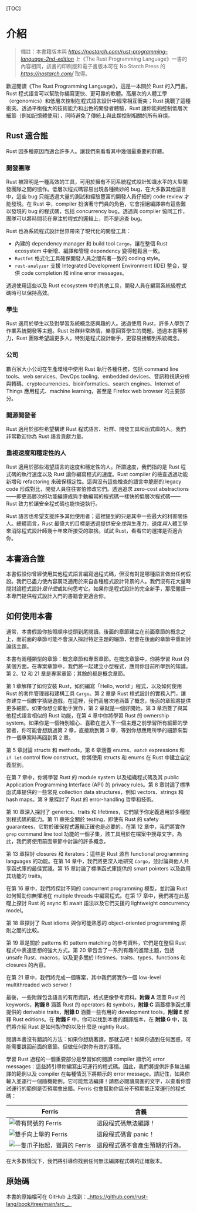 <!-- DO NOT EDIT THIS FILE.

This file is periodically generated from the content in the `/src/`
directory, so all fixes need to be made in `/src/`.
-->

[TOC]

# 介紹

> 備註：本書籍版本與 _https://nostarch.com/rust-programming-language-2nd-edition_ 上《The Rust Programming Language》一書的內容相同，該書的印刷版和電子書版本可在 No Starch Press 的 _https://nostarch.com/_ 取得。

歡迎閱讀《The Rust Programming Language》，這是一本關於 Rust 的入門書。Rust 程式語言可以幫助你編寫更快、更可靠的軟體。高層次的人體工學（ergonomics）和低層次控制在程式語言設計中經常相互衝突；Rust 挑戰了這種衝突。透過平衡強大的技術能力和出色的開發者體驗，Rust 讓你能夠控制低層次細節（例如記憶體使用），同時避免了傳統上與此類控制相關的所有麻煩。

## Rust 適合誰

Rust 因多種原因而適合許多人。讓我們來看看其中幾個最重要的群體。

### 開發團隊

Rust 被證明是一種高效的工具，可用於擁有不同系統程式設計知識水平的大型開發團隊之間的協作。低層次程式碼容易出現各種微妙的 bug，在大多數其他語言中，這些 bug 只能透過大量的測試和經驗豐富的開發人員仔細的 code review 才能發現。在 Rust 中，compiler 扮演著守門員的角色，它會拒絕編譯帶有這些難以發現的 bug 的程式碼，包括 concurrency bug。透過與 compiler 協同工作，團隊可以將時間花在專注於程式的邏輯上，而不是追查 bug。

Rust 也為系統程式設計世界帶來了現代化的開發工具：

- 內建的 dependency manager 和 build tool `Cargo`，讓在整個 Rust ecosystem 中新增、編譯和管理 dependency 變得輕鬆且一致。
- `Rustfmt` 格式化工具確保開發人員之間有著一致的 coding style。
- `rust-analyzer` 支援 Integrated Development Environment (IDE) 整合，提供 code completion 和 inline error messages。

透過使用這些以及 Rust ecosystem 中的其他工具，開發人員在編寫系統級程式碼時可以保持高效。

### 學生

Rust 適用於學生以及對學習系統概念感興趣的人。透過使用 Rust，許多人學到了作業系統開發等主題。Rust 社群非常熱情，樂意回答學生的問題。透過本書等努力，Rust 團隊希望讓更多人，特別是程式設計新手，更容易接觸到系統概念。

### 公司

數百家大小公司在生產環境中使用 Rust 執行各種任務，包括 command line tools、web services、DevOps tooling、embedded devices、音訊和視訊分析與轉碼、cryptocurrencies、bioinformatics、search engines、Internet of Things 應用程式、machine learning，甚至是 Firefox web browser 的主要部分。

### 開源開發者

Rust 適用於那些希望構建 Rust 程式語言、社群、開發工具和函式庫的人。我們非常歡迎你為 Rust 語言貢獻力量。

### 重視速度和穩定性的人

Rust 適用於那些渴望語言的速度和穩定性的人。所謂速度，我們指的是 Rust 程式碼的執行速度以及 Rust 讓你編寫程式的速度。Rust compiler 的檢查透過功能新增和 refactoring 來確保穩定性。這與沒有這些檢查的語言中脆弱的 legacy code 形成對比，開發人員往往害怕修改它們。透過追求 zero-cost abstractions——即更高層次的功能編譯成與手動編寫的程式碼一樣快的低層次程式碼——Rust 致力於讓安全程式碼也能快速執行。

Rust 語言也希望支援許多其他使用者；這裡提到的只是其中一些最大的利害關係人。總體而言，Rust 最偉大的目標是透過提供安全*性*與生產力，速度*與*人體工學來消除程式設計師幾十年來所接受的取捨。試試 Rust，看看它的選擇是否適合你。

## 本書適合誰

本書假設你曾經使用其他程式語言編寫過程式碼，但沒有對是哪種語言做出任何假設。我們已盡力使內容廣泛適用於來自各種程式設計背景的人。我們沒有花大量時間討論程式設計*是什麼*或如何思考它。如果你是程式設計的完全新手，那麼閱讀一本專門提供程式設計入門的書籍會更適合你。

## 如何使用本書

通常，本書假設你按照順序從頭到尾閱讀。後面的章節建立在前面章節的概念之上，而前面的章節可能不會深入探討特定主題的細節，但會在後面的章節中重新討論該主題。

本書有兩種類型的章節：概念章節和專案章節。在概念章節中，你將學習 Rust 的某個方面。在專案章節中，我們將一起建立小型程式，應用你目前所學到的知識。第 2、12 和 21 章是專案章節；其餘的都是概念章節。

第 1 章解釋了如何安裝 Rust，如何編寫「Hello, world!」程式，以及如何使用 Rust 的套件管理器和建構工具 `Cargo`。第 2 章是 Rust 程式設計的實務入門，讓你建立一個數字猜謎遊戲。在這裡，我們高層次地涵蓋了概念，後面的章節將提供更多細節。如果你想立即動手實作，第 2 章就是一個好開始。第 3 章涵蓋了與其他程式語言相似的 Rust 功能，在第 4 章中你將學習 Rust 的 ownership system。如果你是一個特別細心、喜歡在進入下一個主題之前學習所有細節的學習者，你可能會想跳過第 2 章，直接跳到第 3 章，等到你想應用所學的細節來製作一個專案時再回到第 2 章。

第 5 章討論 structs 和 methods，第 6 章涵蓋 enums、`match` expressions 和 `if let` control flow construct。你將使用 structs 和 enums 在 Rust 中建立自定義型別。

在第 7 章中，你將學習 Rust 的 module system 以及組織程式碼及其 public Application Programming Interface (API) 的 privacy rules。第 8 章討論了標準函式庫提供的一些常見 collection data structures，例如 vectors、strings 和 hash maps。第 9 章探討了 Rust 的 error-handling 哲學和技術。

第 10 章深入探討了 generics、traits 和 lifetimes，它們賦予你定義適用於多種型別程式碼的能力。第 11 章完全關於 testing，即使有 Rust 的 safety guarantees，它對於確保程式邏輯正確也是必要的。在第 12 章中，我們將實作 `grep` command line tool 功能的一個子集，該工具用於在檔案中搜尋文字。為此，我們將使用前面章節中討論的許多概念。

第 13 章探討 closures 和 iterators：這些是 Rust 源自 functional programming languages 的功能。在第 14 章中，我們將更深入地研究 `Cargo`，並討論與他人共享函式庫的最佳實踐。第 15 章討論了標準函式庫提供的 smart pointers 以及啟用其功能的 traits。

在第 16 章中，我們將探討不同的 concurrent programming 模型，並討論 Rust 如何幫助你無懼地在 multiple threads 中編寫程式。在第 17 章中，我們將在此基礎上探討 Rust 的 async 和 await 語法以及它們支援的 lightweight concurrency model。

第 18 章探討了 Rust idioms 與你可能熟悉的 object-oriented programming 原則之間的比較。

第 19 章是關於 patterns 和 pattern matching 的參考資料，它們是在整個 Rust 程式中表達思想的強大方式。第 20 章包含了一系列有趣的進階主題，包括 unsafe Rust、macros，以及更多關於 lifetimes、traits、types、functions 和 closures 的內容。

在第 21 章中，我們將完成一個專案，其中我們將實作一個 low-level multithreaded web server！

最後，一些附錄包含語言的有用資訊，格式更像參考資料。**附錄 A** 涵蓋 Rust 的 keywords，**附錄 B** 涵蓋 Rust 的 operators 和 symbols，**附錄 C** 涵蓋標準函式庫提供的 derivable traits，**附錄 D** 涵蓋一些有用的 development tools，**附錄 E** 解釋 Rust editions。在 **附錄 F** 中，你可以找到本書的翻譯版本，在 **附錄 G** 中，我們將介紹 Rust 是如何製作的以及什麼是 nightly Rust。

閱讀本書沒有錯誤的方法：如果你想跳著讀，那就去吧！如果你遇到任何困惑，可能需要跳回前面的章節。但做任何對你有效的事情。

<span id="ferris">

學習 Rust 過程的一個重要部分是學習如何閱讀 compiler 顯示的 error messages：這些將引導你編寫出可運行的程式碼。因此，我們將提供許多無法編譯的範例以及 compiler 在每種情況下將顯示的 error message。請記住，如果你輸入並運行一個隨機範例，它可能無法編譯！請務必閱讀周圍的文字，以查看你嘗試運行的範例是否預期會出錯。Ferris 也會幫助你區分不預期能正常運行的程式碼：

| Ferris                                                                                                                                   | 含義                           |
| ---------------------------------------------------------------------------------------------------------------------------------------- | ------------------------------ |
| <img src="https://doc.rust-lang.org/book/img/ferris/does_not_compile.svg" class="ferris-explain" alt="帶有問號的 Ferris"/>               | 這段程式碼無法編譯！           |
| <img src="https://doc.rust-lang.org/book/img/ferris/panics.svg" class="ferris-explain" alt="雙手向上舉的 Ferris"/>                       | 這段程式碼會 panic！           |
| <img src="https://doc.rust-lang.org/book/img/ferris/not_desired_behavior.svg" class="ferris-explain" alt="一隻爪子抬起，聳肩的 Ferris"/> | 這段程式碼不會產生預期的行為。 |

在大多數情況下，我們將引導你找到任何無法編譯程式碼的正確版本。

## 原始碼

本書的原始檔可在 GitHub 上找到：_https://github.com/rust-lang/book/tree/main/src_。
